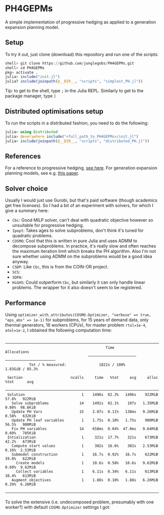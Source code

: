 # PH4GEPMs
A simple implementation of progressive hedging as applied to a generation expansion planning model.

## Setup
To try it out, just clone (download) this repository and run one of the scripts:
```julia
shell> git clone https://github.com/junglegobs/PH4GEPMs.git
shell> cd PH4GEPMs
pkg> activate .
julia> include("init.jl")
julia? include(joinpath(@__DIR__, "scripts", "simplest_PH.jl"))
```
Tip: to get to the shell, type `;` in the Julia REPL. Similarly to get to the package manager, type `]`

## Distributed optimisations setup
To run the scripts in a distributed fashion, you need to do the following:
```julia
julia> using Distributed
julia> @everywhere include("<full_path_to_PH4GEPMs>/init.jl")
julia> include(joinpath(@__DIR__, "scripts", "distributed_PH.jl"))
```

## References
For a reference to progressive hedging, [see here](https://pdfs.semanticscholar.org/f75f/ed76db11997b66093099f1a933e2f59e7306.pdf). For generation expansion planning models, see e.g. [this paper](https://www.mech.kuleuven.be/en/tme/research/energy-systems-integration-modeling/pdf-publications/wp-esim2020-03).

## Solver choice
Usually I would just use Gurobi, but that's paid software (though academics get free licenses). So I had a bit of an experiment with solvers, for which I give a summary here:
* `Cbc`: Good MILP solver, can't deal with quadratic objective however so unsuitable for progressive hedging.
* `Ipopt`: Takes ages to solve subproblems, don't think it's tuned for quadratic problems.
* `COSMO`: Cool that this is written in pure Julia and uses ADMM to decompose subproblems. In practice, it's really slow and often reaches the maximum iteration limit which breaks the PH algorithm. Also I'm not sure whether using ADMM on the subproblems would be a good idea anyway.
* `CSDP`: Like `Cbc`, this is from the COIN-OR project. 
* `SCS`:
* `SDPA`: 
* `HiGHS`: Could outperform `Cbc`, but similarly it can only handle linear problems. The wrapper for it also doesn't seem to be registered.

## Performance
Using `optimizer_with_attributes(COSMO.Optimizer, "verbose" => true, "eps_abs" => 1e-1)` for subproblems, for 15 years of demand data, only thermal generators, 16 workers (CPUs), for master problem `rtol=1e-4`, `atol=1e-2`, I obtained the following computation time:

```
 ─────────────────────────────────────────────────────────────────────────────────────
                                              Time                   Allocations      
                                      ──────────────────────   ───────────────────────
           Tot / % measured:               1822s / 100%            1.83GiB / 85.3%    

 Section                      ncalls     time   %tot     avg     alloc   %tot      avg
 ─────────────────────────────────────────────────────────────────────────────────────
 Solution                          1    1496s  82.3%   1496s    922MiB  57.8%   922MiB
   Solve subproblems              14    1491s  82.1%    107s   1.35MiB  0.08%  98.6KiB
   Update PH Vars                 15    2.07s  0.11%   138ms   9.26MiB  0.58%   632KiB
   Update PH leaf variables        1    1.75s  0.10%   1.75s    900MiB  56.5%   900MiB
   Fix PH variables               14    658ms  0.04%  47.0ms   9.64MiB  0.60%   705KiB
 Intialization                     1     321s  17.7%    321s    673MiB  42.2%   673MiB
   Compute start values            1     302s  16.6%    302s   2.53MiB  0.16%  2.53MiB
   Submodel construction           1    16.7s  0.92%   16.7s    622MiB  39.0%   622MiB
     Create models                 1    10.6s  0.58%   10.6s   9.62MiB  0.60%  9.62MiB
     Collect variables             1    6.11s  0.34%   6.11s    613MiB  38.4%   613MiB
   Augment objectives              1    1.88s  0.10%   1.88s   6.26MiB  0.39%  6.26MiB
 ─────────────────────────────────────────────────────────────────────────────────────
```

To solve the extensive (i.e. undecomposed problem, presumably with one worker?) with default `COSMO.Optimizer` settings I got: